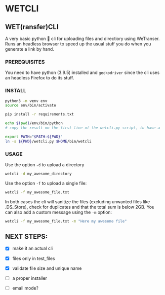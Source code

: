 
# WETCLI
## WET(ransfer)CLI

A very basic python :snake: cli for uploading files and directiory using WeTranser. Runs an headless browser to speed up the usual stuff you do when you generate a link by hand.

### PREREQUISITES
You need to have python (3.9.5) installed and ```geckodriver``` since the cli uses an headless Firefox to do its stuff.

### INSTALL
```bash
python3 -m venv env
source env/bin/activate

pip install -r requirements.txt

echo $(pwd)/env/bin/python
# copy the result on the first line of the wetcli.py script, to have a working shebang

export PATH="$PATH:${PWD}"
ln -s ${PWD}/wetcli.py $HOME/bin/wetcli

``` 

### USAGE
Use the option `-d` to upload a directory
```bash
wetcli -d my_awesome_directory
```
Use the option `-f` to upload a single file:
```bash
wetcli -f my_awesome_file.txt
```
In both cases the cli will sanitize the files (excluding unwanted files like .DS_Store), check for duplicates and that the total sum is below 2GB. You can also add a custom message using the `-m` option:
```bash
wetcli -f my_awesome_file.txt -m "Here my awesome file"
```


## NEXT STEPS:
- [x] make it an actual cli
- [x] files only in test_files
- [x] validate file size and unique name
- [ ] a proper installer
- [ ] email mode?

